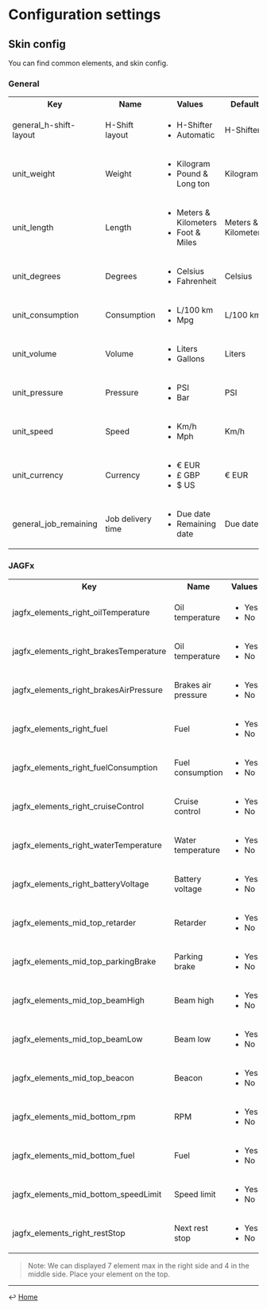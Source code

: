 # Configuration settings

## Skin config
 
You can find common elements, and skin config.

### General

<table>
    <tr>
        <th>Key</th>
        <th>Name</th>
        <th>Values</th>
        <th>Default</th>
    </tr>
    <tr>
        <td>general_h-shift-layout</td>
        <td>H-Shift layout</td>
        <td>
            <ul>
                <li>H-Shifter</li>
                <li>Automatic</li>
            </ul>
        </td>
        <td>H-Shifter</td>
    </tr>
    <tr>
        <td>unit_weight</td>
        <td>Weight</td>
        <td>
            <ul>
                <li>Kilogram</li>
                <li>Pound & Long ton</li>
            </ul>
        </td>
        <td>Kilogram</td>
    </tr>
    <tr>
        <td>unit_length</td>
        <td>Length</td>
        <td>
            <ul>
                <li>Meters & Kilometers</li>
                <li>Foot & Miles</li>
            </ul>
        </td>
        <td>Meters & Kilometers</td>
    </tr>
    <tr>
        <td>unit_degrees</td>
        <td>Degrees</td>
        <td>
            <ul>
                <li>Celsius</li>
                <li>Fahrenheit</li>
            </ul>
        </td>
        <td>Celsius</td>
    </tr>
    <tr>
        <td>unit_consumption</td>
        <td>Consumption</td>
        <td>
            <ul>
                <li>L/100 km</li>
                <li>Mpg</li>
            </ul>
        </td>
        <td>L/100 km</td>
    </tr>
    <tr>
        <td>unit_volume</td>
        <td>Volume</td>
        <td>
            <ul>
                <li>Liters</li>
                <li>Gallons</li>
            </ul>
        </td>
        <td>Liters</td>
    </tr>
    <tr>
        <td>unit_pressure</td>
        <td>Pressure</td>
        <td>
            <ul>
                <li>PSI</li>
                <li>Bar</li>
            </ul>
        </td>
        <td>PSI</td>
    </tr>
    <tr>
        <td>unit_speed</td>
        <td>Speed</td>
        <td>
            <ul>
            <li>Km/h</li>
            <li>Mph</li>
            </ul>
        </td>
        <td>Km/h</td>
    </tr>
    <tr>
        <td>unit_currency</td>
        <td>Currency</td>
        <td>
            <ul>
                <li>€ EUR</li>
                <li>£ GBP</li>
                <li>$ US</li>
            </ul>
        </td>
        <td>€ EUR</td>
    </tr>
    <tr>
        <td>general_job_remaining</td>
        <td>Job delivery time</td>
        <td>
            <ul>
                <li>Due date</li>
                <li>Remaining date</li>
            </ul>
        </td>
        <td>Due date</td>
    </tr>

</table>

### JAGFx

<table>
    <tr>
        <th>Key</th>
        <th>Name</th>
        <th>Values</th>
        <th>Default</th>
    </tr>
    <tr>
        <td>jagfx_elements_right_oilTemperature</td>
        <td>Oil temperature</td>
        <td>
            <ul>
                <li>Yes</li>
                <li>No</li>
            </ul>
        </td>
        <td>Yes</td>
    </tr>
    <tr>
        <td>jagfx_elements_right_brakesTemperature</td>
        <td>Oil temperature</td>
        <td>
            <ul>
                <li>Yes</li>
                <li>No</li>
            </ul>
        </td>
        <td>Yes</td>
    </tr>
    <tr>
        <td>jagfx_elements_right_brakesAirPressure</td>
        <td>Brakes air pressure</td>
        <td>
            <ul>
                <li>Yes</li>
                <li>No</li>
            </ul>
        </td>
        <td>Yes</td>
    </tr>
    <tr>
        <td>jagfx_elements_right_fuel</td>
        <td>Fuel</td>
        <td>
            <ul>
                <li>Yes</li>
                <li>No</li>
            </ul>
        </td>
        <td>Yes</td>
    </tr>
    <tr>
        <td>jagfx_elements_right_fuelConsumption</td>
        <td>Fuel consumption</td>
        <td>
            <ul>
                <li>Yes</li>
                <li>No</li>
            </ul>
        </td>
        <td>Yes</td>
    </tr>
    <tr>
        <td>jagfx_elements_right_cruiseControl</td>
        <td>Cruise control</td>
        <td>
            <ul>
                <li>Yes</li>
                <li>No</li>
            </ul>
        </td>
        <td>Yes</td>
    </tr>
    <tr>
        <td>jagfx_elements_right_waterTemperature</td>
        <td>Water temperature</td>
        <td>
            <ul>
                <li>Yes</li>
                <li>No</li>
            </ul>
        </td>
        <td>Yes</td>
    </tr>
    <tr>
        <td>jagfx_elements_right_batteryVoltage</td>
        <td>Battery voltage</td>
        <td>
            <ul>
                <li>Yes</li>
                <li>No</li>
            </ul>
        </td>
        <td>No</td>
    </tr>
    <tr>
        <td>jagfx_elements_mid_top_retarder</td>
        <td>Retarder</td>
        <td>
            <ul>
                <li>Yes</li>
                <li>No</li>
            </ul>
        </td>
        <td>Yes</td>
    </tr>
    <tr>
        <td>jagfx_elements_mid_top_parkingBrake</td>
        <td>Parking brake</td>
        <td>
            <ul>
                <li>Yes</li>
                <li>No</li>
            </ul>
        </td>
        <td>Yes</td>
    </tr>
    <tr>
        <td>jagfx_elements_mid_top_beamHigh</td>
        <td>Beam high</td>
        <td>
            <ul>
                <li>Yes</li>
                <li>No</li>
            </ul>
        </td>
        <td>Yes</td>
    </tr>
    <tr>
        <td>jagfx_elements_mid_top_beamLow</td>
        <td>Beam low</td>
        <td>
            <ul>
                <li>Yes</li>
                <li>No</li>
            </ul>
        </td>
        <td>Yes</td>
    </tr>
    <tr>
        <td>jagfx_elements_mid_top_beacon</td>
        <td>Beacon</td>
        <td>
            <ul>
                <li>Yes</li>
                <li>No</li>
            </ul>
        </td>
        <td>No</td>
    </tr>
    <tr>
        <td>jagfx_elements_mid_bottom_rpm</td>
        <td>RPM</td>
        <td>
            <ul>
                <li>Yes</li>
                <li>No</li>
            </ul>
        </td>
        <td>Yes</td>
    </tr>
    <tr>
        <td>jagfx_elements_mid_bottom_fuel</td>
        <td>Fuel</td>
        <td>
            <ul>
                <li>Yes</li>
                <li>No</li>
            </ul>
        </td>
        <td>Yes</td>
    </tr>
    <tr>
        <td>jagfx_elements_mid_bottom_speedLimit</td>
        <td>Speed limit</td>
        <td>
            <ul>
                <li>Yes</li>
                <li>No</li>
            </ul>
        </td>
        <td>Yes</td>
    </tr>
    <tr>
        <td>jagfx_elements_right_restStop</td>
        <td>Next rest stop</td>
        <td>
            <ul>
                <li>Yes</li>
                <li>No</li>
            </ul>
        </td>
        <td>No</td>
    </tr>
            
</table>

> Note: We can displayed 7 element max in the right side and 4 in the middle side. Place your element on the top. 
---
↩️ [Home](../README.md)
